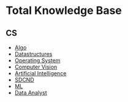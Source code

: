 # Total Knowledge Base

## CS
- [Algo]()
- [Datastructures]()
- [Operating System]()
- [Computer Vision]()
- [Artificial Intelligence]()
- [SDCND](../udacity/nd/sdcnd)
- [ML](./ml)
- [Data Analyst](../udacity/nd/data-analyst-nd)

